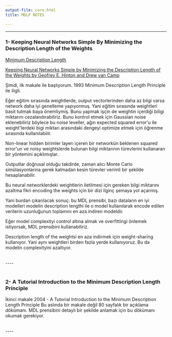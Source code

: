 ```yaml
---
output-file: core.html
title: MDLP NOTES

---
```




<!-- WARNING: THIS FILE WAS AUTOGENERATED! DO NOT EDIT! -->

 ---

### 1- Keeping Neural Networks Simple By Minimizing the Description Length of the Weights

[Minimum Description Length](https://en.wikipedia.org/wiki/Minimum_description_length)

[Keeping Neural Networks Simple by Minimizing the Description Length of the Weights by Geofrey E. Hinton and Drew van Camp](https://www.cs.toronto.edu/~fritz/absps/colt93.pdf)


Şimdi, ilk makale ile başlıyorum. 1993 Minimum Description Length Principle ile iligli.

Eğer eğitim sırasında weightlerde, output vectorlerinden daha az bilgi varsa network daha iyi genelleme yapıyormuş. Yani eğitim sırasında weightleri basit tutmak baya önemliymiş. Bunu yapmak işçin de weightin içerdiği biligi miktarını cezalandırabiliriz. Bunu kontrol etmek için Gaussian noise eklenebiliriz böylece bu noise leveller, ağın expected squared error'u ile weight'lerdeki bigi miktarı arasındaki dengeyi optimize etmek için öğrenme sırasında kullanılabiilr.

Non-linear hidden birimler layerı içeren bir networkün beklenen squared error'un ve noisy weightslerde bulunan bilgi miktarının türevlerini kullanaran bir yöntemini açıklımışlar.

Outputlar doğrusal olduğu takdirde, zaman alıcı Monte Carlo simülasyonlarına gerek kalmadan kesin türevler verimli bir şekilde hesaplanabilir. 

Bu neural networklerdeki weightlerin iletilmesi için gereken bilgi miktarını azaltma fikri encoding the weights için bir dizi ilginç şemaya yol açarmış. 

Yani burdan çıkarılacak sonuç: bu MDL prensibi, bazı dataların en iyi modelleri modelin description lengthi ile o model kullanılarak encode edilen verilerin uzunluğunun toplamını en aza indiren modeldir.

Eğer model complexityi control altına almak ve overfittingi önlemek istiyorsak, MDL prensibini kullanabiliriz.

Description length of the weightsi en aza indirmek için weight-sharing kullanıyor. Yani aynı weightleri birden fazla yerde kullanıyoruz. Bu da modelin complexityini azaltıyor.



<br>----<br><br>

### 2- A Tutorial Introduction to the Minimum Description Length Principle

İkinci makale 2004 - A Tutorial Introduction to the Minimum Description Length Principle
Bu aslında bir makale değil 80 sayfalık bir açıklama dökümanı. MDL prensibini detaylı bir şekilde anlamak için bu dökümanı okumak gerekiyor.  


<br>----<br><br>


